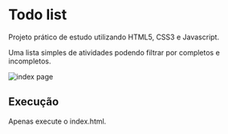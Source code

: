 
# Todo list
Projeto prático de estudo utilizando HTML5, CSS3 e Javascript.

Uma lista simples de atividades podendo filtrar por completos e incompletos.

![index page](https://i.imgur.com/g7ecfnF.png)


## Execução
Apenas execute o index.html.

